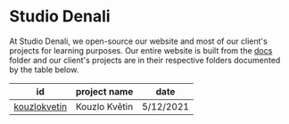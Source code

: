 # Studio Denali

At Studio Denali, we open-source our website and most of our client's projects for learning purposes. Our entire website is built from the [docs](docs/index.html) folder and our client's projects are in their respective folders documented by the table below.

| id | project name | date |
| - | - | - |
| [kouzlokvetin](kouzlokvetin/kouzlokvetin.md) | Kouzlo Květin | 5/12/2021 |